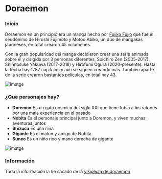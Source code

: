 <h1>Doraemon</h1>

<h3>Inicio</h3>

Doraemon en un principio era un manga hecho por [Fujiko Fujio](https://github.com/josepb80/GNU.git) que fue el seudónimo de Hiroshi Fujimoto y Motoo Abiko, un dúo de mangakas japoneses, en total crearon 45 volúmenes.

Con la gran popularidad del manga decidieron crear una serie animada sobre él y dirigida por 3 personas diferentes, Soichiro Zen (2005-2017), Shinnosuke Yakuwa (2017-2018) y Hirofumi Ogura (2020-presente). Hasta la fecha hay 1787 capitulos y aún se siguen creando más. También aparte de la serie crearon bastantes películas, en total hay 43.

![imatge](https://github.com/user-attachments/assets/24b1f0c8-1bfc-496e-a637-455739ef7b54)

<h3>¿Que personajes hay?</h3>

- <strong>Doremon</strong>
Es un gato cosmico del siglo XXI que tiene fobia a los ratones por una mala experiencia en el pasado
- <strong>Nobita</strong>
Es el personaje principal junto a Doremon, y viven muchas aventuras juntos
- <strong>Shizuca</strong>
Es una niña
- <strong>Gigante</strong>
Es el maton y amigo de Nobita
- <strong>Suneo</strong>
Es un niño rico y mano derecha de gigante

![imatge](https://github.com/user-attachments/assets/348d2af3-baed-4a9c-9adc-dc11848a39c0)

<h3>Información</h3>

Toda la información la he sacado de la [vikipedia de doraemon](https://ca.wikipedia.org/wiki/Doraemon)
